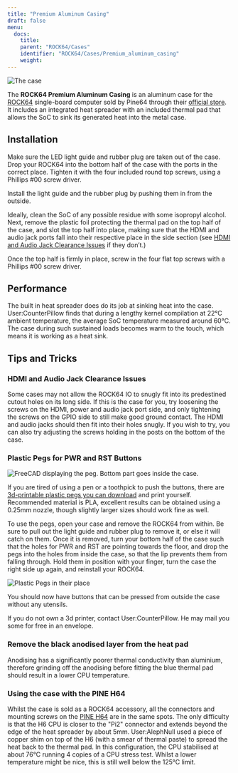 ```yaml
---
title: "Premium Aluminum Casing"
draft: false
menu:
  docs:
    title:
    parent: "ROCK64/Cases"
    identifier: "ROCK64/Cases/Premium_aluminum_casing"
    weight: 
---
```


![The case](/documentation/ROCK64/images/Rock64-Al-Case1-1.jpg)

The **ROCK64 Premium Aluminum Casing** is an aluminum case for the [ROCK64](/documentation/ROCK64) single-board computer sold by Pine64 through their [official store](https://pine64.com/product/model-b-premium-aluminum-casing/?v=0446c16e2e66). It includes an integrated heat spreader with an included thermal pad that allows the SoC to sink its generated heat into the metal case.

## Installation

Make sure the LED light guide and rubber plug are taken out of the case. Drop your ROCK64 into the bottom half of the case with the ports in the correct place. Tighten it with the four included round top screws, using a Phillips #00 screw driver.

Install the light guide and the rubber plug by pushing them in from the outside.

Ideally, clean the SoC of any possible residue with some isopropyl alcohol. Next, remove the plastic foil protecting the thermal pad on the top half of the case, and slot the top half into place, making sure that the HDMI and audio jack ports fall into their respective place in the side section (see [HDMI and Audio Jack Clearance Issues](#hdmi_and_audio_jack_clearance_issues) if they don’t.)

Once the top half is firmly in place, screw in the four flat top screws with a Phillips #00 screw driver.

## Performance

The built in heat spreader does do its job at sinking heat into the case. User:CounterPillow finds that during a lengthy kernel compilation at 22°C ambient temperature, the average SoC temperature measured around 60°C. The case during such sustained loads becomes warm to the touch, which means it is working as a heat sink.

## Tips and Tricks

### HDMI and Audio Jack Clearance Issues

Some cases may not allow the ROCK64 IO to snugly fit into its predestined cutout holes on its long side. If this is the case for you, try loosening the screws on the HDMI, power and audio jack port side, and only tightening the screws on the GPIO side to still make good ground contact. The HDMI and audio jacks should then fit into their holes snugly. If you wish to try, you can also try adjusting the screws holding in the posts on the bottom of the case.

### Plastic Pegs for PWR and RST Buttons

![FreeCAD displaying the peg. Bottom part goes inside the case.](/documentation/ROCK64/images/Button_peg_cad.png)

If you are tired of using a pen or a toothpick to push the buttons, there are [3d-printable plastic pegs you can download](https://wiki.pine64.org/wiki/File:Button.zip) and print yourself. Recommended material is PLA, excellent results can be obtained using a 0.25mm nozzle, though slightly larger sizes should work fine as well.

To use the pegs, open your case and remove the ROCK64 from within. Be sure to pull out the light guide and rubber plug to remove it, or else it will catch on them. Once it is removed, turn your bottom half of the case such that the holes for PWR and RST are pointing towards the floor, and drop the pegs into the holes from inside the case, so that the lip prevents them from falling through. Hold them in position with your finger, turn the case the right side up again, and reinstall your ROCK64.

![Plastic Pegs in their place](/documentation/ROCK64/images/ROCK64_Aluminum_Casing_Plastic_Peg_Mod_Photo.jpeg)

You should now have buttons that can be pressed from outside the case without any utensils.

If you do not own a 3d printer, contact User:CounterPillow. He may mail you some for free in an envelope.

### Remove the black anodised layer from the heat pad

Anodising has a significantly poorer thermal conductivity than aluminium, therefore grinding off the anodising before fitting the blue thermal pad should result in a lower CPU temperature.

### Using the case with the PINE H64

Whilst the case is sold as a ROCK64 accessory, all the connectors and mounting screws on the [PINE H64](/documentation/PINE_H64_Model_B) are in the same spots. The only difficulty is that the H6 CPU is closer to the "Pi2" connector and extends beyond the edge of the heat spreader by about 5mm. User:AlephNull used a piece of copper shim on top of the H6 (with a smear of thermal paste) to spread the heat back to the thermal pad. In this configuration, the CPU stabilised at about 76°C running 4 copies of a CPU stress test. Whilst a lower temperature might be nice, this is still well below the 125°C limit.
